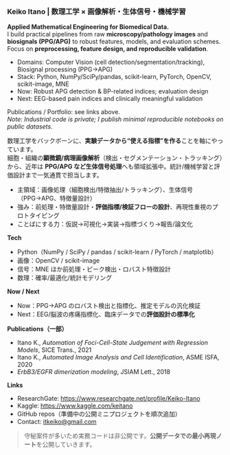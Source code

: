 ### Keiko Itano | 数理工学 × 画像解析・生体信号・機械学習

**Applied Mathematical Engineering for Biomedical Data.**  
I build practical pipelines from raw **microscopy/pathology images** and **biosignals (PPG/APG)** to robust features, models, and evaluation schemes. Focus on **preprocessing, feature design, and reproducible validation**.

- Domains: Computer Vision (cell detection/segmentation/tracking), Biosignal processing (PPG→APG)
- Stack: Python, NumPy/SciPy/pandas, scikit-learn, PyTorch, OpenCV, scikit-image, MNE
- Now: Robust APG detection & BP-related indices; evaluation design
- Next: EEG-based pain indices and clinically meaningful validation

Publications / Portfolio: see links above.  
*Note: Industrial code is private; I publish minimal reproducible notebooks on public datasets.*

数理工学をバックボーンに、**実験データから“使える指標”を作る**ことを軸にやっています。  
細胞・組織の**顕微鏡/病理画像解析**（検出・セグメンテーション・トラッキング）から、近年は **PPG/APG など生体信号処理**へも領域拡張中。統計/機械学習と評価設計まで一気通貫で担当します。

- 主領域：画像処理（細胞検出/特徴抽出/トラッキング）、生体信号（PPG→APG、特徴量設計）
- 強み：前処理・特徴量設計・**評価指標/検証フローの設計**、再現性重視のプロトタイピング
- ことばにする力：仮説→可視化→実装→指標づくり→報告/論文化

**Tech**
- Python（NumPy / SciPy / pandas / scikit-learn / PyTorch / matplotlib）
- 画像：OpenCV / scikit-image
- 信号：MNE ほか前処理・ピーク検出・ロバスト特徴設計
- 数理：確率/最適化/統計モデリング

**Now / Next**
- Now：PPG→APG のロバスト検出と指標化、推定モデルの汎化検証
- Next：EEG/脳波の疼痛指標化、臨床データでの**評価設計の標準化**

**Publications（一部）**
- Itano K., *Automation of Foci-Cell-State Judgement with Regression Models*, SICE Trans., 2021  
- Itano K., *Automated Image Analysis and Cell Identification*, ASME ISFA, 2020  
- *ErbB3/EGFR dimerization modeling*, JSIAM Lett., 2018  


**Links**
- ResearchGate: https://www.researchgate.net/profile/Keiko-Itano
- Kaggle: https://www.kaggle.com/keitano
- GitHub repos（準備中の公開ミニプロジェクトを順次追加）
- Contact: itkeiko@gmail.com

> 守秘案件が多いため実務コードは非公開です。**公開データでの最小再現ノート**を公開していきます。


<!--
**keitano15/keitano15** is a ✨ _special_ ✨ repository because its `README.md` (this file) appears on your GitHub profile.

Here are some ideas to get you started:

- 🔭 I’m currently working on ...
- 🌱 I’m currently learning ...
- 👯 I’m looking to collaborate on ...
- 🤔 I’m looking for help with ...
- 💬 Ask me about ...
- 📫 How to reach me: ...
- 😄 Pronouns: ...
- ⚡ Fun fact: ...
-->

